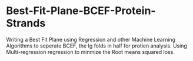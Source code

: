 # Best-Fit-Plane-BCEF-Protein-Strands

Writing a Best Fit Plane using Regression and other Machine Learning Algorithms to seperate BCEF, the Ig folds in half for protien analysis.
Using Multi-regression regression to minmize the Root means squared loss. 

